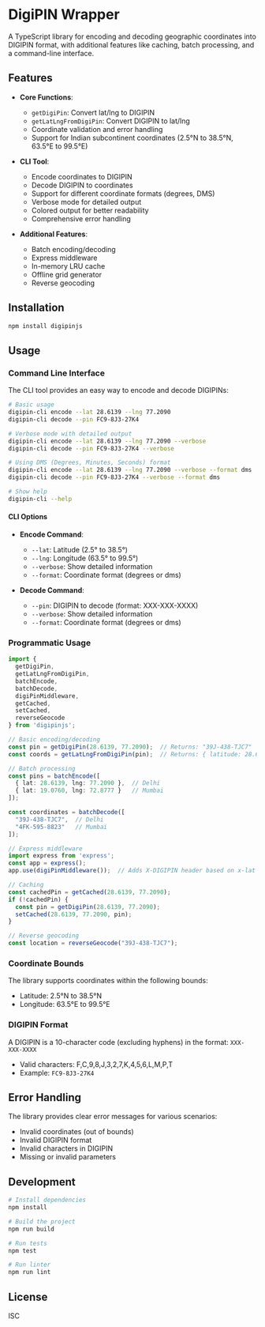 # DigiPIN Wrapper

A TypeScript library for encoding and decoding geographic coordinates into DIGIPIN format, with additional features like caching, batch processing, and a command-line interface.

## Features

- **Core Functions**:
  - `getDigiPin`: Convert lat/lng to DIGIPIN
  - `getLatLngFromDigiPin`: Convert DIGIPIN to lat/lng
  - Coordinate validation and error handling
  - Support for Indian subcontinent coordinates (2.5°N to 38.5°N, 63.5°E to 99.5°E)

- **CLI Tool**:
  - Encode coordinates to DIGIPIN
  - Decode DIGIPIN to coordinates
  - Support for different coordinate formats (degrees, DMS)
  - Verbose mode for detailed output
  - Colored output for better readability
  - Comprehensive error handling

- **Additional Features**:
  - Batch encoding/decoding
  - Express middleware
  - In-memory LRU cache
  - Offline grid generator
  - Reverse geocoding

## Installation

```bash
npm install digipinjs
```

## Usage

### Command Line Interface

The CLI tool provides an easy way to encode and decode DIGIPINs:

```bash
# Basic usage
digipin-cli encode --lat 28.6139 --lng 77.2090
digipin-cli decode --pin FC9-8J3-27K4

# Verbose mode with detailed output
digipin-cli encode --lat 28.6139 --lng 77.2090 --verbose
digipin-cli decode --pin FC9-8J3-27K4 --verbose

# Using DMS (Degrees, Minutes, Seconds) format
digipin-cli encode --lat 28.6139 --lng 77.2090 --verbose --format dms
digipin-cli decode --pin FC9-8J3-27K4 --verbose --format dms

# Show help
digipin-cli --help
```

#### CLI Options

- **Encode Command**:
  - `--lat`: Latitude (2.5° to 38.5°)
  - `--lng`: Longitude (63.5° to 99.5°)
  - `--verbose`: Show detailed information
  - `--format`: Coordinate format (degrees or dms)

- **Decode Command**:
  - `--pin`: DIGIPIN to decode (format: XXX-XXX-XXXX)
  - `--verbose`: Show detailed information
  - `--format`: Coordinate format (degrees or dms)

### Programmatic Usage

```typescript
import { 
  getDigiPin, 
  getLatLngFromDigiPin,
  batchEncode,
  batchDecode,
  digiPinMiddleware,
  getCached,
  setCached,
  reverseGeocode 
} from 'digipinjs';

// Basic encoding/decoding
const pin = getDigiPin(28.6139, 77.2090);  // Returns: "39J-438-TJC7"
const coords = getLatLngFromDigiPin(pin);  // Returns: { latitude: 28.6139, longitude: 77.2090 }

// Batch processing
const pins = batchEncode([
  { lat: 28.6139, lng: 77.2090 },  // Delhi
  { lat: 19.0760, lng: 72.8777 }   // Mumbai
]);

const coordinates = batchDecode([
  "39J-438-TJC7",  // Delhi
  "4FK-595-8823"   // Mumbai
]);

// Express middleware
import express from 'express';
const app = express();
app.use(digiPinMiddleware());  // Adds X-DIGIPIN header based on x-lat & x-lng headers

// Caching
const cachedPin = getCached(28.6139, 77.2090);
if (!cachedPin) {
  const pin = getDigiPin(28.6139, 77.2090);
  setCached(28.6139, 77.2090, pin);
}

// Reverse geocoding
const location = reverseGeocode("39J-438-TJC7");
```

### Coordinate Bounds

The library supports coordinates within the following bounds:
- Latitude: 2.5°N to 38.5°N
- Longitude: 63.5°E to 99.5°E

### DIGIPIN Format

A DIGIPIN is a 10-character code (excluding hyphens) in the format: `XXX-XXX-XXXX`
- Valid characters: F,C,9,8,J,3,2,7,K,4,5,6,L,M,P,T
- Example: `FC9-8J3-27K4`

## Error Handling

The library provides clear error messages for various scenarios:
- Invalid coordinates (out of bounds)
- Invalid DIGIPIN format
- Invalid characters in DIGIPIN
- Missing or invalid parameters

## Development

```bash
# Install dependencies
npm install

# Build the project
npm run build

# Run tests
npm test

# Run linter
npm run lint
```

## License

ISC